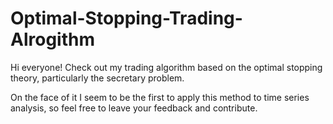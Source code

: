 # Optimal-Stopping-Trading-Alrogithm
Hi everyone! Check out my trading algorithm based on the optimal stopping theory, particularly the secretary problem. 

On the face of it I seem to be the first to apply this method to time series analysis, so feel free to leave your feedback and contribute. 
